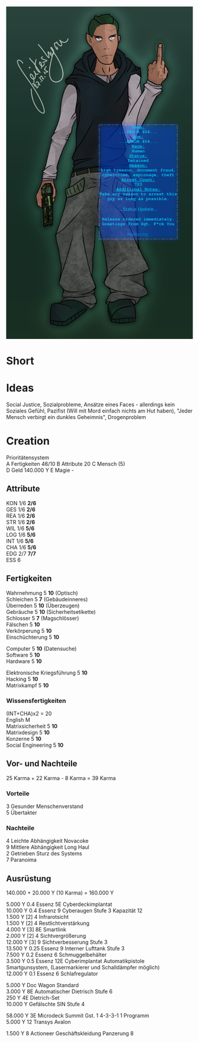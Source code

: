 ![](unnamed.png)

# Short

# Ideas
Social Justice, Sozialprobleme, Ansätze eines Faces - allerdings kein Soziales Gefühl, Pazifist (Will mit Mord einfach nichts am Hut haben), "Jeder Mensch verbirgt ein dunkles Geheimnis", Drogenproblem

# Creation
Prioritätensystem  
A Fertigkeiten 46/10
B Attribute 20
C Mensch (5)  
D Geld 140.000 Y
E Magie -  

## Attribute
KON 1/6 **2/6**  
GES 1/6 **2/6**  
REA 1/6 **2/6**  
STR 1/6 **2/6**  
WIL 1/6 **5/6**  
LOG 1/6 **5/6**  
INT 1/6 **5/6**  
CHA 1/6 **5/6**  
EDG 2/7 **7/7**  
ESS 6  

## Fertigkeiten
Wahrnehmung 5 **10** (Optisch)  
Schleichen 5 **7** (Gebäudeinneres)  
Überreden 5 **10** (Überzeugen)  
Gebräuche 5 **10** (Sicherheitsetikette)  
Schlosser 5 **7** (Magschlösser)  
Fälschen 5 **10**  
Verkörperung 5 **10**  
Einschüchterung 5 **10**  

Computer 5 **10** (Datensuche)  
Software 5 **10**  
Hardware 5 **10**  

Elektronische Kriegsführung 5 **10**  
Hacking 5 **10**  
Matrixkampf 5 **10**  

### Wissensfertigkeiten
(INT+CHA)x2 = 20  
English M  
Matrixsicherheit 5 **10**  
Matrixdesign 5 **10**  
Konzerne 5 **10**  
Social Engineering 5 **10**  

## Vor- und Nachteile
25 Karma + 22 Karma - 8 Karma = 39 Karma  
### Vorteile
3 Gesunder Menschenverstand  
5 Übertakter  
### Nachteile
4 Leichte Abhängigkeit Novacoke  
9 Mittlere Abhängigkeit Long Haul  
2 Getrieben Sturz des Systems  
7 Paranoima  

## Ausrüstung
140.000 + 20.000 Y (10 Karma) = 160.000 Y  

 5.000 Y 0.4 Essenz 5E Cyberdeckimplantat  
10.000 Y 0.4 Essenz 9 Cyberaugen Stufe 3 Kapazität 12  
  1.500 Y [2] 4 Infrarotsicht  
  1.500 Y [2] 4 Restlichtverstärkung  
  4.000 Y [3] 8E Smartlink  
  2.000 Y [2] 4 Sichtvergrößerung  
 12.000 Y [3] 9 Sichtverbesserung Stufe 3  
13.500 Y 0.25 Essenz 9 Interner Lufttank Stufe 3  
 7.500 Y 0.2 Essenz 6 Schmuggelbehälter  
 3.500 Y 0.5 Essenz 12E Cyberimplantat Automatikpistole  
  Smartgunsystem, (Lasermarkierer und Schalldämpfer möglich)  
12.000 Y 0.1 Essenz 6 Schlafregulator  

 5.000 Y Doc Wagon Standard  
 3.000 Y 8E Automatischer Dietrisch Stufe 6  
   250 Y 4E Dietrich-Set  
10.000 Y Gefälschte SIN Stufe 4  

58.000 Y 3E Microdeck Summit Gst. 1 4-3-3-1 1 Programm  
 5.000 Y 12 Transys Avalon  

 1.500 Y 8 Actioneer Geschäftskleidung Panzerung 8
